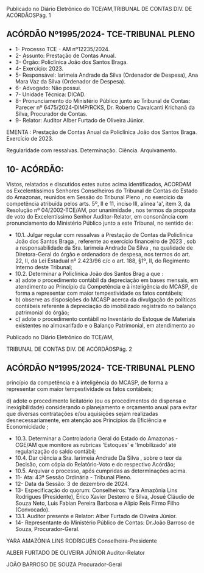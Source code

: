 Publicado  no  Diário  Eletrônico do TCE/AM,TRIBUNAL DE CONTAS DIV. DE ACÓRDÃOSPág. 1

## ACÓRDÃO Nº1995/2024- TCE-TRIBUNAL PLENO

- 1- Processo TCE - AM nº12235/2024.
- 2- Assunto: Prestação de Contas Anual.
- 3- Órgão: Policlínica João dos Santos Braga.
- 4- Exercício: 2023.
- 5- Responsável: Iarimeia Andrade da Silva (Ordenador de Despesa), Ana Mara Vaz da Silva (Ordenador de Despesa).
- 6- Advogado: Não possui.
- 7- Unidade Técnica: DICAD.
- 8- Pronunciamento  do  Ministério  Público  junto  ao  Tribunal  de  Contas: Parecer  nº 6475/2024-DIMP/RCKS,  Dr.  Roberto  Cavalcanti  Krichanã  da  Silva,  Procurador  de Contas.
- 9- Relator: Auditor Alber Furtado de Oliveira Júnior.

EMENTA : Prestação de Contas Anual da Policlínica João dos Santos Braga. Exercício de 2023.

Regularidade com ressalvas. Determinação. Ciência. Arquivamento.

## 10-  ACÓRDÃO:

Vistos, relatados e discutidos estes autos acima identificados, ACORDAM os Excelentíssimos Senhores Conselheiros do Tribunal de Contas do Estado do Amazonas, reunidos em Sessão do Tribunal Pleno , no exercício da competência atribuída pelos arts. 5º, II e  11,  inciso  III, alínea  'a',  item  3,  da  Resolução  nº  04/2002-TCE/AM, por unanimidade , nos termos da proposta de voto do Excelentíssimo Senhor Auditor-Relator, em  consonância com  pronunciamento  do  Ministério  Público  junto  a  este  Tribunal,  no sentido de:

- 10.1. Julgar  regular  com  ressalvas a  Prestação  de  Contas  da Policlínica João  dos  Santos  Braga ,  referente  ao exercício  financeiro  de  2023 , sob a responsabilidade da Sra. Iarimeia Andrade  Da  Silva , na qualidade  de  Diretora-Geral  do  órgão  e  ordenadora  de  despesa,  nos termos do art. 22, II, da Lei Estadual nº 2.423/96 c/c o art. 188, §1º, II, do Regimento Interno deste Tribunal;
- 10.2. Determinar a Policlínica João dos Santos Brag a que :
- a) adote o procedimento contábil da depreciação em bases mensais, em atendimento ao Princípio da Competência e à inteligência do MCASP, de forma a representar com maior tempestividade os fatos contábeis;
- b) observe as disposições do MCASP acerca da divulgação de políticas contábeis referente à depreciação do imobilizado registrado no balanço patrimonial do órgão;
- c) adote o procedimento contábil no Inventário do Estoque de Materiais existentes no almoxarifado e o Balanço Patrimonial, em atendimento ao

Publicado  no  Diário  Eletrônico do TCE/AM,

TRIBUNAL DE CONTAS DIV. DE ACÓRDÃOSPág. 2

## ACÓRDÃO Nº1995/2024- TCE-TRIBUNAL PLENO

princípio  da  competência  e  à  inteligência  do  MCASP,  de  forma  a representar com maior tempestividade os fatos contábeis;

d) adote o procedimento licitatório (ou os procedimentos de dispensa e inexigibilidade)  considerando  o  planejamento  e  orçamento  anual  para evitar que  diversas  contratações  e/ou  aquisições  sejam  realizadas desnecessariamente, em atenção aos Princípios da Eficiência e Economicidade ;

- 10.3. Determinar a Controladoria  Geral  do  Estado  do  Amazonas  -  CGE/AM que monitore as rubricas 'Estoques' e 'Imobilizado' até regularização do saldo contábil;
- 10.4. Dar ciência a Sra. Iarimeia Andrade Da Silva , sobre o teor da Decisão, com cópia do Relatório-Voto e do respectivo Acórdão;
- 10.5. Arquivar o processo, após cumpridas as determinações acima.
- 11-  Ata: 43ª Sessão Ordinária - Tribunal Pleno.
- 12-  Data da Sessão: 3 de dezembro de 2024.
- 13-  Especificação do quorum: Conselheiros: Yara Amazônia Lins Rodrigues (Presidente), Érico Xavier Desterro e Silva, Josué Cláudio de Souza Neto, Luis Fabian Pereira Barbosa e Alípio Reis Firmo Filho (Convocado).
- 13.1. Auditor presente e Relator: Alber Furtado de Oliveira Júnior.
- 14-  Representante  do  Ministério  Público  de  Contas: Dr.João  Barroso  de  Souza, Procurador-Geral.

YARA AMAZÔNIA LINS RODRIGUES Conselheira-Presidente

ALBER FURTADO DE OLIVEIRA JÚNIOR Auditor-Relator

JOÃO BARROSO DE SOUZA Procurador-Geral